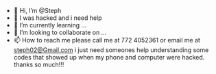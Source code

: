 - 👋 Hi, I’m @Steph
- 👀 I was hacked and i need help
- 🌱 I’m currently learning ...
- 💞️ I’m looking to collaborate on ...
- 📫 How to reach me please call me at 772 4052361 or email me at steph02@Gmail.com
i just need someones help understanding some codes that showed up when my phone and computer were hacked. thanks so much!!!
<!---
Stephidk/Stephidk is a ✨ special ✨ repository because its `README.md` (this file) appears on your GitHub profile.
You can click the Preview link to take a look at your changes.
--->
